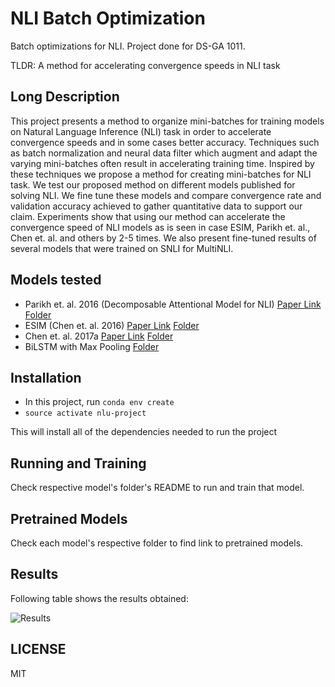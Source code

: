 # NLI Batch Optimization

Batch optimizations for NLI. Project done for DS-GA 1011. 

TLDR: A method for accelerating convergence speeds in NLI task


## Long Description

This project presents a method to organize mini-batches for training models on Natural Language Inference (NLI) task in order to accelerate convergence speeds and in some cases better accuracy. Techniques such as batch normalization and neural data filter which augment and adapt the varying mini-batches often result in accelerating training time. Inspired by these techniques we propose a method for creating mini-batches for NLI task. We test our proposed method on different models published for solving NLI. We fine tune these models and compare convergence rate and validation accuracy achieved to gather quantitative data to support our claim. Experiments show that using our method can accelerate the convergence speed of NLI models as is seen in case ESIM, Parikh et. al., Chen et. al. and others by 2-5 times. We also present fine-tuned results of several models that were trained on SNLI for MultiNLI.

## Models tested

- Parikh et. al. 2016 (Decomposable Attentional Model for NLI) [Paper Link](https://arxiv.org/abs/1606.01933) [Folder](https://github.com/apsdehal/nli-batch-optimizations/tree/master/parikh-et-al-and-bilstm-max-pool)
- ESIM (Chen et. al. 2016) [Paper Link](https://arxiv.org/abs/1609.06038) [Folder](https://github.com/apsdehal/nli-batch-optimizations/tree/master/esim-chen-et-al-2016)
- Chen et. al. 2017a [Paper Link](https://arxiv.org/abs/1708.01353) [Folder](https://github.com/apsdehal/nli-batch-optimizations/tree/master/chen-et-al-2017)
- BiLSTM with Max Pooling [Folder](https://github.com/apsdehal/nli-batch-optimizations/tree/master/parikh-et-al-and-bilstm-max-pool)


## Installation

- In this project, run `conda env create`
- `source activate nlu-project`

This will install all of the dependencies needed to run the project

## Running and Training

Check respective model's folder's README to run and train that model.

## Pretrained Models

Check each model's respective folder to find link to pretrained models. 

## Results

Following table shows the results obtained:

![Results](https://i.imgur.com/etEUOvZ.png)

## LICENSE

MIT
